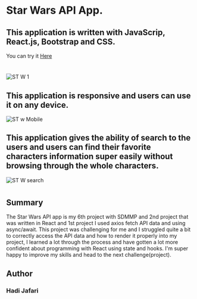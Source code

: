 # Star Wars API App.

## This application is written with JavaScrip, React.js, Bootstrap and CSS.

You can try it [Here](https://starwars1001.herokuapp.com/)

#
![ST W 1](https://user-images.githubusercontent.com/62669085/197240451-28ad3316-39bb-4006-baed-00f4af8354db.jpg)

## This application is responsive and users can use it on any device.

![ST w Mobile](https://user-images.githubusercontent.com/62669085/197240836-5aca220d-5b52-472e-8867-6a77beecb4a0.jpg)

## This application gives the ability of search to the users and users can find their favorite characters information super easily without browsing through the whole characters.

![ST W search](https://user-images.githubusercontent.com/62669085/197241075-faecc990-cb3b-4bd8-bb8c-42e71a570874.jpg)

#

## Summary
The Star Wars API app is my 6th project with SDMMP and 2nd project that was written in React and 1st project I used axios  fetch API data and using async/await. This project was challenging for me and  I struggled quite a bit to correctly access the API data and how to render it properly into my project, I learned a lot through the process and have gotten a lot more confident about programming with React using state and hooks. I'm super happy to improve my skills and head to the next challenge(project).

## Author
### Hadi Jafari 
